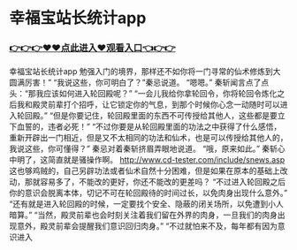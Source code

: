 # 幸福宝站长统计app

### <a href="https://github.com/asidw/xian/issues/1">👉👉👉♥♥点此进入♥观看入口👈👉👉</a>

幸福宝站长统计app
勉强入门的境界，那样还不如你将一门寻常的仙术修炼到大圆满厉害！”
    “我说这些，你可明白了？”秦忌说道。
    “嗯嗯。”
    秦斩闻言点了点头：“那我应该如何进入轮回殿呢？”
    “一会儿我给你拿轮回令，你将轮回令炼化之后我和殿灵前辈打个招呼，让它锁定你的气息，到那个时候你心念一动随时可以进入轮回殿。”
    “但是你要记住，轮回殿里面的东西不可传授给其他人，这些都是要立下血誓的，违者必死！”
    “不过你要是从轮回殿里面的功法之中获得了什么感悟，重新开辟出一门相近，但是又不太相同的功法和仙术，也是可以传授给其他人的，我说这些，你可懂得？”
    秦忌对着秦斩挤眉弄眼地说道。
    “哦，原来如此。”
    秦斩心中明了，这简直就是骚操作啊。
    http://www.cd-tester.com/include/snews.asp
    这也够鸡贼的，自己另辟功法或者仙术自然十分困难，但是如果在原本的基础上改动，那就容易多了，不能改的更好，你还不能改的更差吗？
    “不过进入轮回殿之后你的意识会脱离本体，切记不可在轮回殿待的时间过长，以免肉身出现什么意外。”
    “还有就是进入轮回殿的时候，一定要找个安全、隐蔽的闭关场所，以免遭到小人暗算。”
    “当然，殿灵前辈也会时刻关注着我们留在外界的肉身，一旦我们的肉身出现意外，殿灵前辈会提醒我们意识回归肉身。”
    “不过就怕来不及，每年都有因为意识进入
